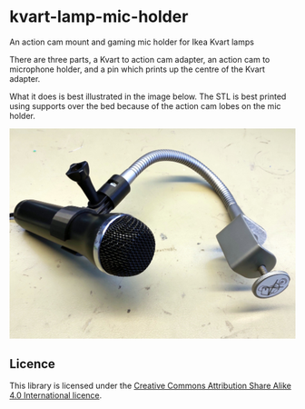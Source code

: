 # kvart-lamp-mic-holder
An action cam mount and gaming mic holder for Ikea Kvart lamps

There are three parts, a Kvart to action cam adapter, an action cam to microphone holder, and a pin which prints up the centre of the Kvart adapter.

What it does is best illustrated in the image below. The STL is best printed using supports over the bed because of the action cam lobes on the mic holder.
 
![An Ikea Kvart gooseneck with a Logitech gaming microphone attached to it with this 3D print](ikea-kvart-logitech-mic.jpg)

## Licence

This library is licensed under the [Creative Commons Attribution Share Alike 4.0 International licence](license.md).
